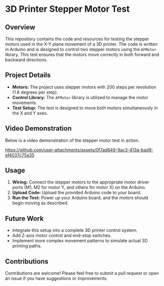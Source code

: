 # 3D Printer Stepper Motor Test

## Overview

This repository contains the code and resources for testing the stepper motors used in the X-Y plane movement of a 3D printer. The code is written in Arduino and is designed to control two stepper motors using the `AFMotor` library. This test ensures that the motors move correctly in both forward and backward directions.

## Project Details

- **Motors:** The project uses stepper motors with 200 steps per revolution (1.8 degrees per step).
- **Control Library:** The `AFMotor` library is utilized to manage the motor movements.
- **Test Setup:** The test is designed to move both motors simultaneously in the X and Y axes.

## Video Demonstration

Below is a video demonstration of the stepper motor test in action.



https://github.com/user-attachments/assets/0f7ad849-9ac3-413a-bad8-ef4037c75a35



## Usage

1. **Wiring:** Connect the stepper motors to the appropriate motor driver ports (M1, M2 for motor Y, and others for motor X) on the Arduino.
2. **Upload Code:** Upload the provided Arduino code to your board.
3. **Run the Test:** Power up your Arduino board, and the motors should begin moving as described.

## Future Work

- Integrate this setup into a complete 3D printer control system.
- Add Z-axis motor control and end-stop switches.
- Implement more complex movement patterns to simulate actual 3D printing paths.


## Contributions

Contributions are welcome! Please feel free to submit a pull request or open an issue if you have suggestions or improvements.
